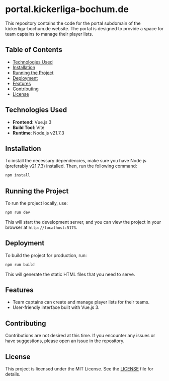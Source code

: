 # portal.kickerliga-bochum.de

This repository contains the code for the portal subdomain of the kickerliga-bochum.de website. The portal is designed to provide a space for team captains to manage their player lists.

## Table of Contents

- [Technologies Used](#technologies-used)
- [Installation](#installation)
- [Running the Project](#running-the-project)
- [Deployment](#deployment)
- [Features](#features)
- [Contributing](#contributing)
- [License](#license)

## Technologies Used

- **Frontend**: Vue.js 3
- **Build Tool**: Vite
- **Runtime**: Node.js v21.7.3

## Installation

To install the necessary dependencies, make sure you have Node.js (preferably v21.7.3) installed. Then, run the following command:

```sh
npm install
```

## Running the Project

To run the project locally, use:

```sh
npm run dev
```

This will start the development server, and you can view the project in your browser at `http://localhost:5173`.

## Deployment

To build the project for production, run:

```sh
npm run build
```

This will generate the static HTML files that you need to serve.

## Features

- Team captains can create and manage player lists for their teams.
- User-friendly interface built with Vue.js 3.

## Contributing

Contributions are not desired at this time. If you encounter any issues or have suggestions, please open an issue in the repository.

## License

This project is licensed under the MIT License. See the [LICENSE](LICENSE) file for details.
